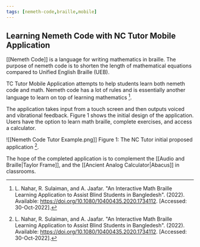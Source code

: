 ```yaml
---
tags: [nemeth-code,braille,mobile]
---
```


## Learning Nemeth Code with NC Tutor Mobile Application

[[Nemeth Code]] is a language for writing mathematics in braille. The purpose of nemeth code is to shorten the length of mathematical equations compared to Unified English Braille (UEB).

TC Tutor Mobile Application attempts to help students learn both nemeth code and math. Nemeth code has a lot of rules and is essentially another language to learn on top of learning mathematics [^1].

The application takes input from a touch screen and then outputs voiced and vibrational feedback. Figure 1 shows the initial design of the application. Users have the option to learn math braille, complete exercises, and access a calculator.

![[Nemeth Code Tutor Example.png]]
Figure 1: The NC Tutor initial proposed application [^1].

The hope of the completed application is to complement the [[Audio and Braille|Taylor Frame]], and the [[Ancient Analog Calculator|Abacus]] in classrooms.

[^1]: L. Nahar, R. Sulaiman, and A. Jaafar. "An Interactive Math Braille Learning Application to Assist Blind Students in Bangledesh". (2022). Available: https://doi.org/10.1080/10400435.2020.1734112. \[Accessed: 30-Oct-2022\].